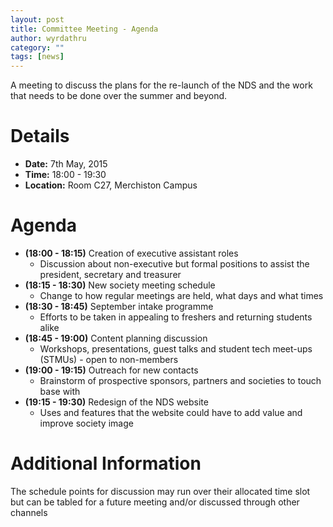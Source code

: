 ```yaml
---
layout: post
title: Committee Meeting - Agenda
author: wyrdathru
category: ""
tags: [news]
---
```

A meeting to discuss the plans for the re-launch of the NDS and the work that needs to be done over the summer and beyond.

# Details
- **Date:** 7th May, 2015
- **Time:** 18:00 - 19:30
- **Location:** Room C27, Merchiston Campus

# Agenda
- **(18:00 - 18:15)** Creation of executive assistant roles
  - Discussion about non-executive but formal positions to assist the president, secretary and treasurer  
- **(18:15 - 18:30)** New society meeting schedule
  - Change to how regular meetings are held, what days and what times
- **(18:30 - 18:45)** September intake programme
  - Efforts to be taken in appealing to freshers and returning students alike
- **(18:45 - 19:00)** Content planning discussion
  - Workshops, presentations, guest talks and student tech meet-ups (STMUs) - open to non-members
- **(19:00 - 19:15)** Outreach for new contacts
  - Brainstorm of prospective sponsors, partners and societies to touch base with
- **(19:15 - 19:30)** Redesign of the NDS website
  - Uses and features that the website could have to add value and improve society image

# Additional Information
The schedule points for discussion may run over their allocated time slot but can be tabled for a future meeting and/or discussed through other channels